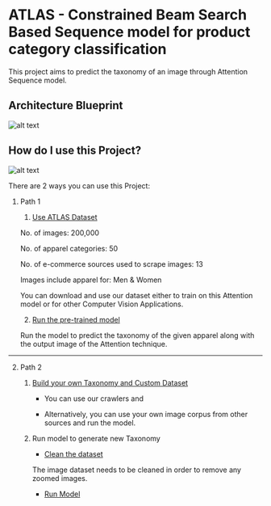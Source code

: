 # ATLAS - Constrained Beam Search Based Sequence model for product category classification

This project aims to predict the taxonomy of an image through Attention Sequence model. 

## Architecture Blueprint
![alt text](https://github.com/vumaasha/Atlas/blob/master/img/blueprint.png "Architecture")

## How do I use this Project?
![alt text](https://github.com/vumaasha/Atlas/blob/master/img/Path.png "Path")

There are 2 ways you can use this Project:

1. Path 1
    1. [Use ATLAS Dataset](https://github.com/vumaasha/Atlas/blob/master/dataset/README.md)
    
    No. of images: 200,000
    
    No. of apparel categories: 50
    
    No. of e-commerce sources used to scrape images: 13
    
    Images include apparel for: Men & Women
    
    You can download and use our dataset either to train on this Attention model or for other Computer Vision Applications.
    
    2. [Run the pre-trained model](https://github.com/vumaasha/Atlas/blob/master/models/apparel_classification/README.md)

    Run the model to predict the taxonomy of the given apparel along with the output image of the Attention technique.

*** 

2. Path 2
    1. [Build your own Taxonomy and Custom Dataset](https://github.com/vumaasha/Atlas/blob/master/dataset/README.md)
    
        * You can use our crawlers and  
        
        * Alternatively, you can use your own image corpus from other sources and run the model.     
           
    2. Run model to generate new Taxonomy
    
       * [Clean the dataset](https://github.com/vumaasha/Atlas/blob/master/models/normal_vs_zoomed/README.md)
       
       The image dataset needs to be cleaned in order to remove any zoomed images. 
       
       * [Run Model](https://github.com/vumaasha/Atlas/blob/master/models/apparel_classification/README.md)
      
      
     
